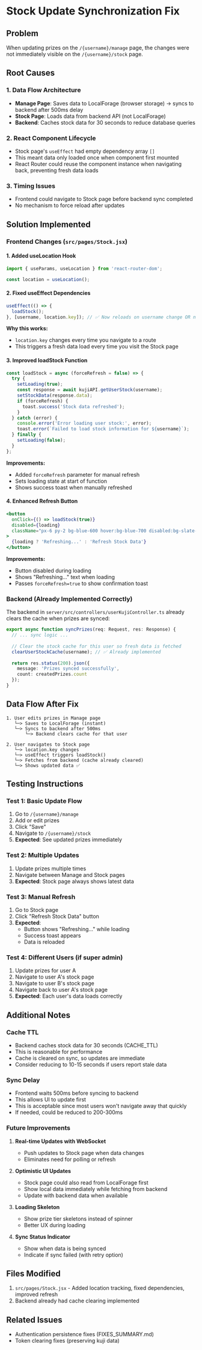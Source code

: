 # Stock Update Synchronization Fix

## Problem
When updating prizes on the `/{username}/manage` page, the changes were not immediately visible on the `/{username}/stock` page.

## Root Causes

### 1. **Data Flow Architecture**
- **Manage Page**: Saves data to LocalForage (browser storage) → syncs to backend after 500ms delay
- **Stock Page**: Loads data from backend API (not LocalForage)
- **Backend**: Caches stock data for 30 seconds to reduce database queries

### 2. **React Component Lifecycle**
- Stock page's `useEffect` had empty dependency array `[]`
- This meant data only loaded once when component first mounted
- React Router could reuse the component instance when navigating back, preventing fresh data loads

### 3. **Timing Issues**
- Frontend could navigate to Stock page before backend sync completed
- No mechanism to force reload after updates

## Solution Implemented

### Frontend Changes (`src/pages/Stock.jsx`)

#### 1. **Added useLocation Hook**
```jsx
import { useParams, useLocation } from 'react-router-dom';

const location = useLocation();
```

#### 2. **Fixed useEffect Dependencies**
```jsx
useEffect(() => {
  loadStock();
}, [username, location.key]); // ✅ Now reloads on username change OR navigation
```

**Why this works:**
- `location.key` changes every time you navigate to a route
- This triggers a fresh data load every time you visit the Stock page

#### 3. **Improved loadStock Function**
```jsx
const loadStock = async (forceRefresh = false) => {
  try {
    setLoading(true);
    const response = await kujiAPI.getUserStock(username);
    setStockData(response.data);
    if (forceRefresh) {
      toast.success('Stock data refreshed');
    }
  } catch (error) {
    console.error('Error loading user stock:', error);
    toast.error(`Failed to load stock information for ${username}`);
  } finally {
    setLoading(false);
  }
};
```

**Improvements:**
- Added `forceRefresh` parameter for manual refresh
- Sets loading state at start of function
- Shows success toast when manually refreshed

#### 4. **Enhanced Refresh Button**
```jsx
<button
  onClick={() => loadStock(true)}
  disabled={loading}
  className="px-6 py-2 bg-blue-600 hover:bg-blue-700 disabled:bg-slate-600 disabled:cursor-not-allowed text-white font-medium rounded-lg transition-colors"
>
  {loading ? 'Refreshing...' : 'Refresh Stock Data'}
</button>
```

**Improvements:**
- Button disabled during loading
- Shows "Refreshing..." text when loading
- Passes `forceRefresh=true` to show confirmation toast

### Backend (Already Implemented Correctly)

The backend in `server/src/controllers/userKujiController.ts` already clears the cache when prizes are synced:

```typescript
export async function syncPrizes(req: Request, res: Response) {
  // ... sync logic ...
  
  // Clear the stock cache for this user so fresh data is fetched
  clearUserStockCache(username); // ✅ Already implemented
  
  return res.status(200).json({
    message: 'Prizes synced successfully',
    count: createdPrizes.count
  });
}
```

## Data Flow After Fix

```
1. User edits prizes in Manage page
   └─> Saves to LocalForage (instant)
   └─> Syncs to backend after 500ms
       └─> Backend clears cache for that user
       
2. User navigates to Stock page
   └─> location.key changes
   └─> useEffect triggers loadStock()
   └─> Fetches from backend (cache already cleared)
   └─> Shows updated data ✅
```

## Testing Instructions

### Test 1: Basic Update Flow
1. Go to `/{username}/manage`
2. Add or edit prizes
3. Click "Save"
4. Navigate to `/{username}/stock`
5. **Expected**: See updated prizes immediately

### Test 2: Multiple Updates
1. Update prizes multiple times
2. Navigate between Manage and Stock pages
3. **Expected**: Stock page always shows latest data

### Test 3: Manual Refresh
1. Go to Stock page
2. Click "Refresh Stock Data" button
3. **Expected**: 
   - Button shows "Refreshing..." while loading
   - Success toast appears
   - Data is reloaded

### Test 4: Different Users (if super admin)
1. Update prizes for user A
2. Navigate to user A's stock page
3. Navigate to user B's stock page
4. Navigate back to user A's stock page
5. **Expected**: Each user's data loads correctly

## Additional Notes

### Cache TTL
- Backend caches stock data for 30 seconds (CACHE_TTL)
- This is reasonable for performance
- Cache is cleared on sync, so updates are immediate
- Consider reducing to 10-15 seconds if users report stale data

### Sync Delay
- Frontend waits 500ms before syncing to backend
- This allows UI to update first
- This is acceptable since most users won't navigate away that quickly
- If needed, could be reduced to 200-300ms

### Future Improvements

1. **Real-time Updates with WebSocket**
   - Push updates to Stock page when data changes
   - Eliminates need for polling or refresh

2. **Optimistic UI Updates**
   - Stock page could also read from LocalForage first
   - Show local data immediately while fetching from backend
   - Update with backend data when available

3. **Loading Skeleton**
   - Show prize tier skeletons instead of spinner
   - Better UX during loading

4. **Sync Status Indicator**
   - Show when data is being synced
   - Indicate if sync failed (with retry option)

## Files Modified

1. `src/pages/Stock.jsx` - Added location tracking, fixed dependencies, improved refresh
2. Backend already had cache clearing implemented

## Related Issues

- Authentication persistence fixes (FIXES_SUMMARY.md)
- Token clearing fixes (preserving kuji data)
